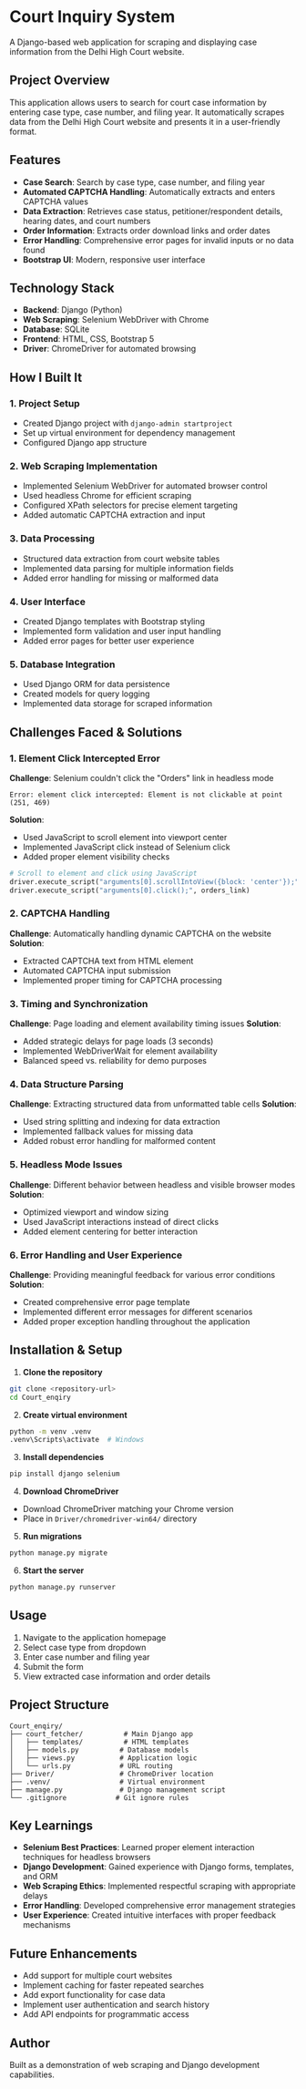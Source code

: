 # Court Inquiry System

A Django-based web application for scraping and displaying case information from the Delhi High Court website.

## Project Overview

This application allows users to search for court case information by entering case type, case number, and filing year. It automatically scrapes data from the Delhi High Court website and presents it in a user-friendly format.

## Features

- **Case Search**: Search by case type, case number, and filing year
- **Automated CAPTCHA Handling**: Automatically extracts and enters CAPTCHA values
- **Data Extraction**: Retrieves case status, petitioner/respondent details, hearing dates, and court numbers
- **Order Information**: Extracts order download links and order dates
- **Error Handling**: Comprehensive error pages for invalid inputs or no data found
- **Bootstrap UI**: Modern, responsive user interface

## Technology Stack

- **Backend**: Django (Python)
- **Web Scraping**: Selenium WebDriver with Chrome
- **Database**: SQLite
- **Frontend**: HTML, CSS, Bootstrap 5
- **Driver**: ChromeDriver for automated browsing

## How I Built It

### 1. Project Setup
- Created Django project with `django-admin startproject`
- Set up virtual environment for dependency management
- Configured Django app structure

### 2. Web Scraping Implementation
- Implemented Selenium WebDriver for automated browser control
- Used headless Chrome for efficient scraping
- Configured XPath selectors for precise element targeting
- Added automatic CAPTCHA extraction and input

### 3. Data Processing
- Structured data extraction from court website tables
- Implemented data parsing for multiple information fields
- Added error handling for missing or malformed data

### 4. User Interface
- Created Django templates with Bootstrap styling
- Implemented form validation and user input handling
- Added error pages for better user experience

### 5. Database Integration
- Used Django ORM for data persistence
- Created models for query logging
- Implemented data storage for scraped information

## Challenges Faced & Solutions

### 1. Element Click Intercepted Error
**Challenge**: Selenium couldn't click the "Orders" link in headless mode
```
Error: element click intercepted: Element is not clickable at point (251, 469)
```
**Solution**: 
- Used JavaScript to scroll element into viewport center
- Implemented JavaScript click instead of Selenium click
- Added proper element visibility checks

```python
# Scroll to element and click using JavaScript
driver.execute_script("arguments[0].scrollIntoView({block: 'center'});", orders_link)
driver.execute_script("arguments[0].click();", orders_link)
```

### 2. CAPTCHA Handling
**Challenge**: Automatically handling dynamic CAPTCHA on the website
**Solution**: 
- Extracted CAPTCHA text from HTML element
- Automated CAPTCHA input submission
- Implemented proper timing for CAPTCHA processing

### 3. Timing and Synchronization
**Challenge**: Page loading and element availability timing issues
**Solution**:
- Added strategic delays for page loads (3 seconds)
- Implemented WebDriverWait for element availability
- Balanced speed vs. reliability for demo purposes

### 4. Data Structure Parsing
**Challenge**: Extracting structured data from unformatted table cells
**Solution**:
- Used string splitting and indexing for data extraction
- Implemented fallback values for missing data
- Added robust error handling for malformed content

### 5. Headless Mode Issues
**Challenge**: Different behavior between headless and visible browser modes
**Solution**:
- Optimized viewport and window sizing
- Used JavaScript interactions instead of direct clicks
- Added element centering for better interaction

### 6. Error Handling and User Experience
**Challenge**: Providing meaningful feedback for various error conditions
**Solution**:
- Created comprehensive error page template
- Implemented different error messages for different scenarios
- Added proper exception handling throughout the application

## Installation & Setup

1. **Clone the repository**
```bash
git clone <repository-url>
cd Court_enqiry
```

2. **Create virtual environment**
```bash
python -m venv .venv
.venv\Scripts\activate  # Windows
```

3. **Install dependencies**
```bash
pip install django selenium
```

4. **Download ChromeDriver**
- Download ChromeDriver matching your Chrome version
- Place in `Driver/chromedriver-win64/` directory

5. **Run migrations**
```bash
python manage.py migrate
```

6. **Start the server**
```bash
python manage.py runserver
```

## Usage

1. Navigate to the application homepage
2. Select case type from dropdown
3. Enter case number and filing year
4. Submit the form
5. View extracted case information and order details

## Project Structure

```
Court_enqiry/
├── court_fetcher/          # Main Django app
│   ├── templates/          # HTML templates
│   ├── models.py          # Database models
│   ├── views.py           # Application logic
│   └── urls.py            # URL routing
├── Driver/                # ChromeDriver location
├── .venv/                 # Virtual environment
├── manage.py              # Django management script
└── .gitignore            # Git ignore rules
```

## Key Learnings

- **Selenium Best Practices**: Learned proper element interaction techniques for headless browsers
- **Django Development**: Gained experience with Django forms, templates, and ORM
- **Web Scraping Ethics**: Implemented respectful scraping with appropriate delays
- **Error Handling**: Developed comprehensive error management strategies
- **User Experience**: Created intuitive interfaces with proper feedback mechanisms

## Future Enhancements

- Add support for multiple court websites
- Implement caching for faster repeated searches
- Add export functionality for case data
- Implement user authentication and search history
- Add API endpoints for programmatic access

## Author

Built as a demonstration of web scraping and Django development capabilities.
